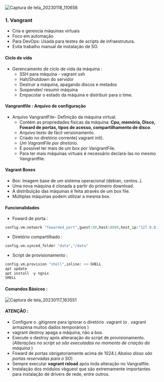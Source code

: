 
![Captura de tela_20230118_110656](https://i.imgur.com/yVeUOW2.png)



### 1. Vangrant
- Cria e gerencia máquinas virtuais
- Foco em automação
- Para DevOps: Usada para testes de scripts de infraestrutura.
- Evita trabalho manual de instalação de SO.

#### Ciclo de vida 

- Gerencamento de ciclo de vida da máquina :
     - SSH para máquina - vagrant ssh
     - Halt/Shutdown do servidor 
     - Destruir a máquina, apagando discos e metados
     - Suspender/ resumir máquina 
     - Empacotar o estado da máquina e distribuir para o time. 

####  Vangrantfile : Arquivo de configuração

- Arquivo VangrantFile- Definição da  máquina virtual.
    * Contém  as propriedades físicas da máquina:
           **Cpu, memória, Disco, Foward de portas, tipos de acesso, compartilhamento de disco**.  
  - Arquivo texto de fácil versionamento.
  - Criado no diretório corrente( vagrant init).
  - _Um VagrantFile por diretório_.
  - É possível ter mais de um box por VangrantFile.
  - Para ter mais máquinas virtuais é necessário declará-las no mesmo Vangrantfile. 


#### Vagrant Boxes

- Box: Imagem base de um sistema operacional (debian, centos..).
- Uma nova máquina é clonada a partir do primeiro download.
- A distribuição das máquinas é feita através de um box file.
- Múltiplas máquinas podem utilizar a mesma box.


#### Funcionalidades 

- Foward de porta :

```python
config.vm.network "fowarded_port",guest:80,host:8080,host_ip:"127.0.0.1"
````	 
- Diretório compartilhado :

```python
config.vm.synced_folder "data","/data" 
```` 

- Script de provisionamento :

```python
config.vm.provision "shell",inline: <<-SHELL 
apt update
apt install -y ngnix
SHELL
`````

#### Comandos Básicos :
 ![Captura de tela_20230117_163551](https://i.imgur.com/EkdsUbi.png) 

 #### ATENÇÃO :

- Configure o .gitignore para ignorar o diretório .vagrant (o . vagrant armazena muitos dados temporários )
- vagrant destroy apaga a máquina, não a box.
- Execute o destroy após alteraração do script de provisionamento.(_Alterações no script só são executadas no momento de criação da máquina_ )
- Foward de portas obrigatoriamente acima de 1024.( _Abaixo disso são portas  reservadas para o SO_)
- Sempre executar **vagrant reload** após toda alteração no Vangratfile.
- Instalação dos módulos vbguest que são extremamente importantes para instalação de drivers de rede, entre outros.